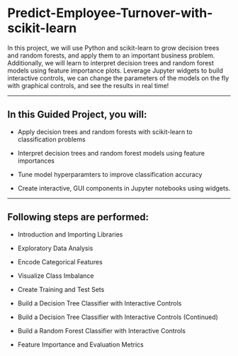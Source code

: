 # Predict-Employee-Turnover-with-scikit-learn

In this project, we will use Python and scikit-learn to grow decision trees and random forests, and apply them to an important business problem. Additionally, we will learn to interpret decision trees and random forest models using feature importance plots. Leverage Jupyter widgets to build interactive controls, we can change the parameters of the models on the fly with graphical controls, and see the results in real time!

---

## In this Guided Project, you will:

- Apply decision trees and random forests with scikit-learn to classification problems

- Interpret decision trees and random forest models using feature importances

- Tune model hyperparamters to improve classification accuracy

- Create interactive, GUI components in Jupyter notebooks using widgets.

---

## Following steps are performed:

- Introduction and Importing Libraries

- Exploratory Data Analysis

- Encode Categorical Features

- Visualize Class Imbalance

- Create Training and Test Sets

- Build a Decision Tree Classifier with Interactive Controls

- Build a Decision Tree Classifier with Interactive Controls (Continued)

- Build a Random Forest Classifier with Interactive Controls

- Feature Importance and Evaluation Metrics
